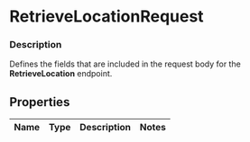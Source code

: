 
# RetrieveLocationRequest

### Description

Defines the fields that are included in the request body for the __RetrieveLocation__ endpoint.

## Properties
Name | Type | Description | Notes
------------ | ------------- | ------------- | -------------



